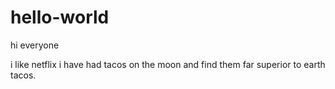 # hello-world

hi everyone

i like netflix
i have had tacos on the moon and find them far superior to earth tacos.
